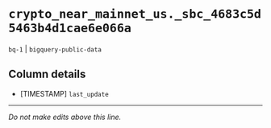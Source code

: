 # `crypto_near_mainnet_us._sbc_4683c5d5463b4d1cae6e066a`
`bq-1` | `bigquery-public-data`

## Column details
* [TIMESTAMP] `last_update`

-------------------------------------------------------------------------------
*Do not make edits above this line.*
